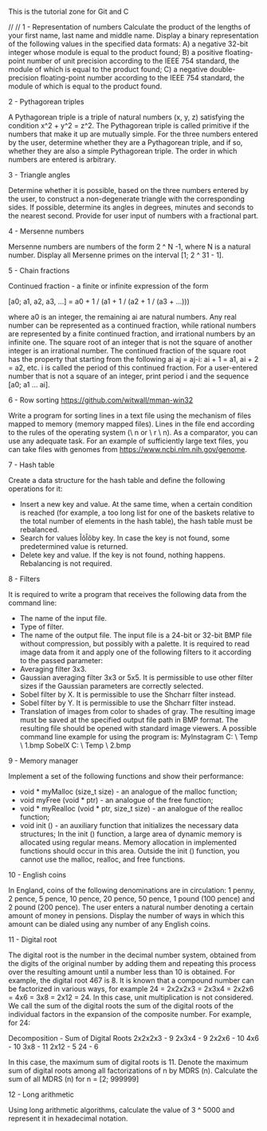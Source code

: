 This is the tutorial zone for Git and C

//
//
1 - Representation of numbers
Calculate the product of the lengths of your first name, last name and middle name. Display a binary representation of the 
following values in the specified data formats:
A) a negative 32-bit integer whose module is equal to the product found;
B) a positive floating-point number of unit precision according to the IEEE 754 standard, the module of which is equal to the product found;
C) a negative double-precision floating-point number according to the IEEE 754 standard, the module of which is equal to the product found.
 
2 - Pythagorean triples

A Pythagorean triple is a triple of natural numbers (x, y, z) satisfying the condition x^2 + y^2 = z^2. 
The Pythagorean triple is called primitive if the numbers that make it up are mutually simple. 
For the three numbers entered by the user, determine whether they are a Pythagorean triple, and if so, 
whether they are also a simple Pythagorean triple. The order in which numbers are entered is arbitrary.

3 - Triangle angles

Determine whether it is possible, based on the three numbers entered by the user, to construct a non-degenerate 
triangle with the corresponding sides. If possible, determine its angles in degrees, minutes and seconds to the nearest second.
Provide for user input of numbers with a fractional part.

4 - Mersenne numbers

Mersenne numbers are numbers of the form 2 ^ N -1, where N is a natural number. 
Display all Mersenne primes on the interval [1; 2 ^ 31 - 1].

5 - Chain fractions

Continued fraction - a finite or infinite expression of the form

[a0; a1, a2, a3, ...] = a0 + 1 / (a1 + 1 / (a2 + 1 / (a3 + ...)))

where a0 is an integer, the remaining ai are natural numbers. Any real number can be represented as a continued fraction, 
while rational numbers are represented by a finite continued fraction, and irrational numbers by an infinite one. 
The square root of an integer that is not the square of another integer is an irrational number. 
The continued fraction of the square root has the property that starting from the following 
ai aj = aj-i: ai + 1 = a1, ai + 2 = a2, etc. i is called the period of this continued fraction. 
For a user-entered number that is not a square of an integer, print period i and the sequence [a0; a1 ... ai].

6 - Row sorting
https://github.com/witwall/mman-win32

Write a program for sorting lines in a text file using the mechanism of files mapped to memory (memory mapped files). 
Lines in the file end according to the rules of the operating system (\ n or \ r \ n). As a comparator, you can use any adequate task. 
For an example of sufficiently large text files, 
you can take files with genomes from https://www.ncbi.nlm.nih.gov/genome.

7 - Hash table

Create a data structure for the hash table and define the following operations for it:
- Insert a new key and value. At the same time, when a certain condition is reached (for example, a too long list for one of the baskets relative to the total number of elements in the hash table), the hash table must be rebalanced.
- Search for values ÎõÎõby key. In case the key is not found, some predetermined value is returned.
- Delete key and value. If the key is not found, nothing happens. Rebalancing is not required.

8 - Filters

It is required to write a program that receives the following data from the command line:
- The name of the input file.
- Type of filter.
- The name of the output file.
The input file is a 24-bit or 32-bit BMP file without compression, but possibly with a palette. It is required to read image data from it and apply one of the following filters to it according to the passed parameter:
- Averaging filter 3x3.
- Gaussian averaging filter 3x3 or 5x5. It is permissible to use other filter sizes if the Gaussian parameters are correctly selected.
- Sobel filter by X. It is permissible to use the Shcharr filter instead.
- Sobel filter by Y. It is permissible to use the Shcharr filter instead.
- Translation of images from color to shades of gray.
The resulting image must be saved at the specified output file path in BMP format. The resulting file should be opened with standard image viewers.
A possible command line example for using the program is: MyInstagram C: \ Temp \ 1.bmp SobelX C: \ Temp \ 2.bmp

9 - Memory manager

Implement a set of the following functions and show their performance:
- void * myMalloc (size_t size) - an analogue of the malloc function;
- void myFree (void * ptr) - an analogue of the free function;
- void * myRealloc (void * ptr, size_t size) - an analogue of the realloc function;
- void init () - an auxiliary function that initializes the necessary data structures;
In the init () function, a large area of dynamic memory is allocated using regular means. 
Memory allocation in implemented functions should occur in this area. Outside the init () function,
you cannot use the malloc, realloc, and free functions.

10 - English coins

In England, coins of the following denominations are in circulation: 
1 penny, 2 pence, 5 pence, 10 pence, 20 pence, 50 pence, 1 pound (100 pence) and 2 pound (200 pence). 
The user enters a natural number denoting a certain amount of money in pensions. 
Display the number of ways in which this amount can be dialed using any number of any English coins.


11 - Digital root

The digital root is the number in the decimal number system, obtained from the digits of the original number by 
adding them and repeating this process over the resulting amount until a number less than 10 is obtained. 
For example, the digital root 467 is 8.
It is known that a compound number can be factorized in various ways, for example
24 = 2x2x2x3 = 2x3x4 = 2x2x6 = 4x6 = 3x8 = 2x12 = 24.
In this case, unit multiplication is not considered.
We call the sum of the digital roots the sum of the digital roots of the individual factors in the expansion of the composite number. 
For example, for 24:

Decomposition - Sum of Digital Roots
2x2x2x3 - 9
2x3x4 - 9
2x2x6 - 10
4x6 - 10
3x8 - 11
2x12 - 5
24 - 6

In this case, the maximum sum of digital roots is 11.
Denote the maximum sum of digital roots among all factorizations of n by MDRS (n).
Calculate the sum of all MDRS (n) for n = [2; 999999]

12 - Long arithmetic

Using long arithmetic algorithms, calculate the value of 3 ^ 5000 and represent it in hexadecimal notation.

